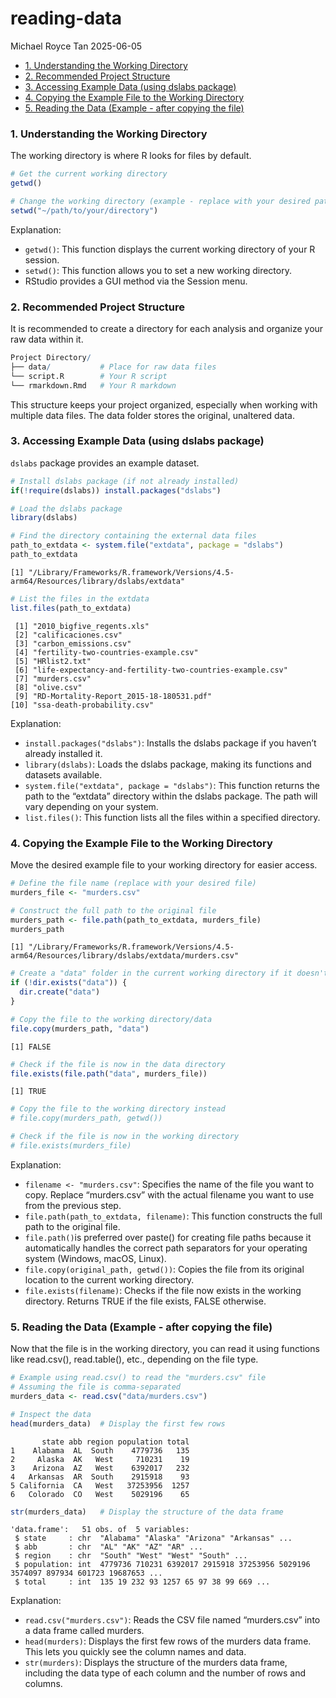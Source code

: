 # reading-data
Michael Royce Tan
2025-06-05

- [1. Understanding the Working
  Directory](#1-understanding-the-working-directory)
- [2. Recommended Project Structure](#2-recommended-project-structure)
- [3. Accessing Example Data (using dslabs
  package)](#3-accessing-example-data-using-dslabs-package)
- [4. Copying the Example File to the Working
  Directory](#4-copying-the-example-file-to-the-working-directory)
- [5. Reading the Data (Example - after copying the
  file)](#5-reading-the-data-example---after-copying-the-file)

### 1. Understanding the Working Directory

The working directory is where R looks for files by default.

``` r
# Get the current working directory
getwd()

# Change the working directory (example - replace with your desired path)
setwd("~/path/to/your/directory") 
```

Explanation:

- `getwd()`: This function displays the current working directory of
  your R session.
- `setwd()`: This function allows you to set a new working directory.
- RStudio provides a GUI method via the Session menu.

### 2. Recommended Project Structure

It is recommended to create a directory for each analysis and organize
your raw data within it.

``` r
Project Directory/
├── data/           # Place for raw data files
└── script.R        # Your R script
└── rmarkdown.Rmd   # Your R markdown
```

This structure keeps your project organized, especially when working
with multiple data files. The data folder stores the original, unaltered
data.

### 3. Accessing Example Data (using dslabs package)

`dslabs` package provides an example dataset.

``` r
# Install dslabs package (if not already installed)
if(!require(dslabs)) install.packages("dslabs")

# Load the dslabs package
library(dslabs)

# Find the directory containing the external data files
path_to_extdata <- system.file("extdata", package = "dslabs")
path_to_extdata
```

    [1] "/Library/Frameworks/R.framework/Versions/4.5-arm64/Resources/library/dslabs/extdata"

``` r
# List the files in the extdata
list.files(path_to_extdata)
```

     [1] "2010_bigfive_regents.xls"                               
     [2] "calificaciones.csv"                                     
     [3] "carbon_emissions.csv"                                   
     [4] "fertility-two-countries-example.csv"                    
     [5] "HRlist2.txt"                                            
     [6] "life-expectancy-and-fertility-two-countries-example.csv"
     [7] "murders.csv"                                            
     [8] "olive.csv"                                              
     [9] "RD-Mortality-Report_2015-18-180531.pdf"                 
    [10] "ssa-death-probability.csv"                              

Explanation:

- `install.packages("dslabs")`: Installs the dslabs package if you
  haven’t already installed it.
- `library(dslabs)`: Loads the dslabs package, making its functions and
  datasets available.
- `system.file("extdata", package = "dslabs")`: This function returns
  the path to the “extdata” directory within the dslabs package. The
  path will vary depending on your system.
- `list.files()`: This function lists all the files within a specified
  directory.

### 4. Copying the Example File to the Working Directory

Move the desired example file to your working directory for easier
access.

``` r
# Define the file name (replace with your desired file)
murders_file <- "murders.csv"

# Construct the full path to the original file
murders_path <- file.path(path_to_extdata, murders_file)
murders_path
```

    [1] "/Library/Frameworks/R.framework/Versions/4.5-arm64/Resources/library/dslabs/extdata/murders.csv"

``` r
# Create a "data" folder in the current working directory if it doesn't exist
if (!dir.exists("data")) {
  dir.create("data")
}

# Copy the file to the working directory/data
file.copy(murders_path, "data")
```

    [1] FALSE

``` r
# Check if the file is now in the data directory
file.exists(file.path("data", murders_file))
```

    [1] TRUE

``` r
# Copy the file to the working directory instead
# file.copy(murders_path, getwd())

# Check if the file is now in the working directory
# file.exists(murders_file)
```

Explanation:

- `filename <- "murders.csv"`: Specifies the name of the file you want
  to copy. Replace “murders.csv” with the actual filename you want to
  use from the previous step.
- `file.path(path_to_extdata, filename)`: This function constructs the
  full path to the original file.
- `file.path()`is preferred over paste() for creating file paths because
  it automatically handles the correct path separators for your
  operating system (Windows, macOS, Linux).
- `file.copy(original_path, getwd())`: Copies the file from its original
  location to the current working directory.
- `file.exists(filename)`: Checks if the file now exists in the working
  directory. Returns TRUE if the file exists, FALSE otherwise.

### 5. Reading the Data (Example - after copying the file)

Now that the file is in the working directory, you can read it using
functions like read.csv(), read.table(), etc., depending on the file
type.

``` r
# Example using read.csv() to read the "murders.csv" file
# Assuming the file is comma-separated
murders_data <- read.csv("data/murders.csv")

# Inspect the data
head(murders_data)  # Display the first few rows
```

           state abb region population total
    1    Alabama  AL  South    4779736   135
    2     Alaska  AK   West     710231    19
    3    Arizona  AZ   West    6392017   232
    4   Arkansas  AR  South    2915918    93
    5 California  CA   West   37253956  1257
    6   Colorado  CO   West    5029196    65

``` r
str(murders_data)   # Display the structure of the data frame
```

    'data.frame':   51 obs. of  5 variables:
     $ state     : chr  "Alabama" "Alaska" "Arizona" "Arkansas" ...
     $ abb       : chr  "AL" "AK" "AZ" "AR" ...
     $ region    : chr  "South" "West" "West" "South" ...
     $ population: int  4779736 710231 6392017 2915918 37253956 5029196 3574097 897934 601723 19687653 ...
     $ total     : int  135 19 232 93 1257 65 97 38 99 669 ...

Explanation:

- `read.csv("murders.csv")`: Reads the CSV file named “murders.csv” into
  a data frame called murders.
- `head(murders)`: Displays the first few rows of the murders data
  frame. This lets you quickly see the column names and data.
- `str(murders)`: Displays the structure of the murders data frame,
  including the data type of each column and the number of rows and
  columns.
